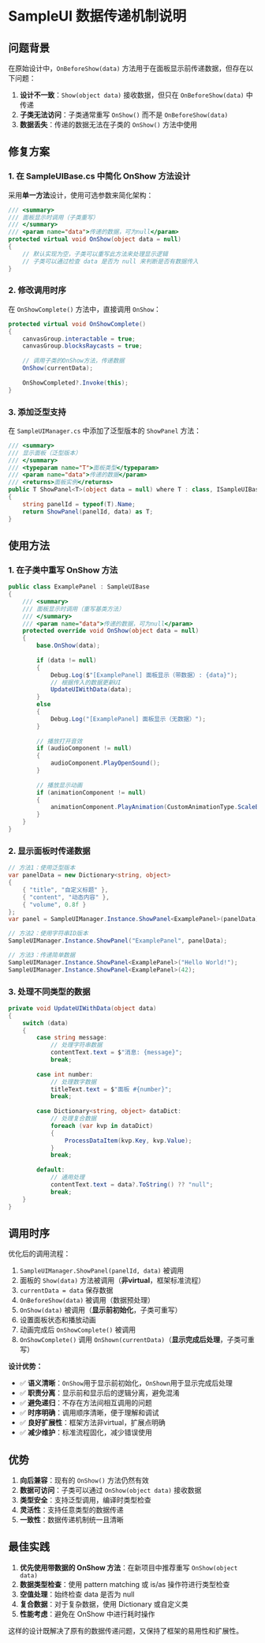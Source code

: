# SampleUI 数据传递机制说明

## 问题背景

在原始设计中，`OnBeforeShow(data)` 方法用于在面板显示前传递数据，但存在以下问题：

1. **设计不一致**：`Show(object data)` 接收数据，但只在 `OnBeforeShow(data)` 中传递
2. **子类无法访问**：子类通常重写 `OnShow()` 而不是 `OnBeforeShow(data)`
3. **数据丢失**：传递的数据无法在子类的 `OnShow()` 方法中使用

## 修复方案

### 1. 在 SampleUIBase.cs 中简化 OnShow 方法设计

采用**单一方法**设计，使用可选参数来简化架构：

```csharp
/// <summary>
/// 面板显示时调用（子类重写）
/// </summary>
/// <param name="data">传递的数据，可为null</param>
protected virtual void OnShow(object data = null) 
{
    // 默认实现为空，子类可以重写此方法来处理显示逻辑
    // 子类可以通过检查 data 是否为 null 来判断是否有数据传入
}
```

### 2. 修改调用时序

在 `OnShowComplete()` 方法中，直接调用 `OnShow`：

```csharp
protected virtual void OnShowComplete()
{
    canvasGroup.interactable = true;
    canvasGroup.blocksRaycasts = true;
    
    // 调用子类的OnShow方法，传递数据
    OnShow(currentData);
    
    OnShowCompleted?.Invoke(this);
}
```

### 3. 添加泛型支持

在 `SampleUIManager.cs` 中添加了泛型版本的 `ShowPanel` 方法：

```csharp
/// <summary>
/// 显示面板（泛型版本）
/// </summary>
/// <typeparam name="T">面板类型</typeparam>
/// <param name="data">传递的数据</param>
/// <returns>面板实例</returns>
public T ShowPanel<T>(object data = null) where T : class, ISampleUIBase
{
    string panelId = typeof(T).Name;
    return ShowPanel(panelId, data) as T;
}
```

## 使用方法

### 1. 在子类中重写 OnShow 方法

```csharp
public class ExamplePanel : SampleUIBase
{
    /// <summary>
    /// 面板显示时调用（重写基类方法）
    /// </summary>
    /// <param name="data">传递的数据，可为null</param>
    protected override void OnShow(object data = null)
    {
        base.OnShow(data);
        
        if (data != null)
        {
            Debug.Log($"[ExamplePanel] 面板显示（带数据）: {data}");
            // 根据传入的数据更新UI
            UpdateUIWithData(data);
        }
        else
        {
            Debug.Log("[ExamplePanel] 面板显示（无数据）");
        }
        
        // 播放打开音效
        if (audioComponent != null)
        {
            audioComponent.PlayOpenSound();
        }
        
        // 播放显示动画
        if (animationComponent != null)
        {
            animationComponent.PlayAnimation(CustomAnimationType.ScaleBounce, 0.5f);
        }
    }
}
```

### 2. 显示面板时传递数据

```csharp
// 方法1：使用泛型版本
var panelData = new Dictionary<string, object>
{
    { "title", "自定义标题" },
    { "content", "动态内容" },
    { "volume", 0.8f }
};
var panel = SampleUIManager.Instance.ShowPanel<ExamplePanel>(panelData);

// 方法2：使用字符串ID版本
SampleUIManager.Instance.ShowPanel("ExamplePanel", panelData);

// 方法3：传递简单数据
SampleUIManager.Instance.ShowPanel<ExamplePanel>("Hello World!");
SampleUIManager.Instance.ShowPanel<ExamplePanel>(42);
```

### 3. 处理不同类型的数据

```csharp
private void UpdateUIWithData(object data)
{
    switch (data)
    {
        case string message:
            // 处理字符串数据
            contentText.text = $"消息: {message}";
            break;
            
        case int number:
            // 处理数字数据
            titleText.text = $"面板 #{number}";
            break;
            
        case Dictionary<string, object> dataDict:
            // 处理复合数据
            foreach (var kvp in dataDict)
            {
                ProcessDataItem(kvp.Key, kvp.Value);
            }
            break;
            
        default:
            // 通用处理
            contentText.text = data?.ToString() ?? "null";
            break;
    }
}
```

## 调用时序

优化后的调用流程：

1. `SampleUIManager.ShowPanel(panelId, data)` 被调用
2. 面板的 `Show(data)` 方法被调用（**非virtual**，框架标准流程）
3. `currentData = data` 保存数据
4. `OnBeforeShow(data)` 被调用（数据预处理）
5. `OnShow(data)` 被调用（**显示前初始化**，子类可重写）
6. 设置面板状态和播放动画
7. 动画完成后 `OnShowComplete()` 被调用
8. `OnShowComplete()` 调用 `OnShown(currentData)`（**显示完成后处理**，子类可重写）

**设计优势：**
- ✅ **语义清晰**：`OnShow`用于显示前初始化，`OnShown`用于显示完成后处理
- ✅ **职责分离**：显示前和显示后的逻辑分离，避免混淆
- ✅ **避免递归**：不存在方法间相互调用的问题
- ✅ **时序明确**：调用顺序清晰，便于理解和调试
- ✅ **良好扩展性**：框架方法非virtual，扩展点明确
- ✅ **减少维护**：标准流程固化，减少错误使用

## 优势

1. **向后兼容**：现有的 `OnShow()` 方法仍然有效
2. **数据可访问**：子类可以通过 `OnShow(object data)` 接收数据
3. **类型安全**：支持泛型调用，编译时类型检查
4. **灵活性**：支持任意类型的数据传递
5. **一致性**：数据传递机制统一且清晰

## 最佳实践

1. **优先使用带数据的 OnShow 方法**：在新项目中推荐重写 `OnShow(object data)`
2. **数据类型检查**：使用 pattern matching 或 is/as 操作符进行类型检查
3. **空值处理**：始终检查 data 是否为 null
4. **复合数据**：对于复杂数据，使用 Dictionary 或自定义类
5. **性能考虑**：避免在 OnShow 中进行耗时操作

这样的设计既解决了原有的数据传递问题，又保持了框架的易用性和扩展性。